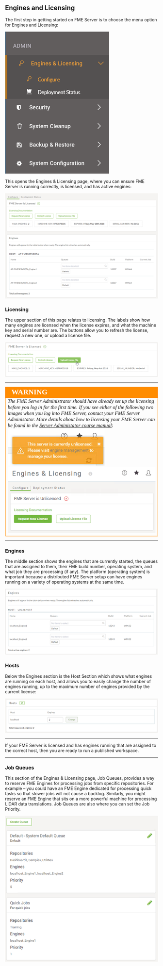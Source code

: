 ## Engines and Licensing ##

The first step in getting started on FME Server is to choose the menu option for Engines and Licensing:

![](./Images/Img1.022.EnginesLicenseMenu.png)

This opens the Engines & Licensing page, where you can ensure FME Server is running correctly, is licensed, and has active engines:

![](./Images/Img1.023.EnginesAndLicensing.png)

### Licensing ###

The upper section of this page relates to licensing. The labels show how many engines are licensed when the license expires, and what the machine key and serial number are. The buttons allow you to refresh the license, request a new one, or upload a license file.

![](./Images/Img1.024.LicensingInfo.png)

---

<!--Warning Section--> 

<table style="border-spacing: 0px">
<tr>
<td style="vertical-align:middle;background-color:darkorange;border: 2px solid darkorange">
<i class="fa fa-exclamation-triangle fa-lg fa-pull-left fa-fw" style="color:white;padding-right: 12px;vertical-align:text-top"></i>
<span style="color:white;font-size:x-large;font-weight: bold;font-family:serif">WARNING</span>
</td>
</tr>

<tr>
<td style="border: 1px solid darkorange">
<span style="font-family:serif; font-style:italic; font-size:larger">
The FME Server Administrator should have already set up the licensing before you log in for the first time. If you see either of the following two images when you log into FME Server, contact your FME Server Administator. More details about how to licensing your FME Server can be found in the <a href="https://safe-software.gitbooks.io/fme-server-administration-training-2018/content/ServerAdmin1Installation/1.07.Licensing.html">Server Administator course manual</a>: 
<img src="./Images/Img1.025.UnlicensedError.png">
<br><img src="./Images/Img1.026.FMEServerUnlicensed.png">
</span>
</td>
</tr>
</table>

---

### Engines ###

The middle section shows the engines that are currently started, the queues that are assigned to them, their FME build number, operating system, and what job they are processing (if any). The platform (operating system) is important because a distributed FME Server setup can have engines running on a variety of operating systems at the same time.

![](./Images/Img1.027.EngineManagement.png)

### Hosts ###

Below the Engines section is the Host Section which shows what engines are running on each host, and allows you to easily change the number of engines running, up to the maximum number of engines provided by the current license:

![](./Images/Img1.028.HostManagement.png)

---

If your FME Server is licensed and has engines running that are assigned to the correct host, then you are ready to run a published workspace.

---

### Job Queues ###

This section of the Engines & Licensing page, Job Queues, provides a way to reserve FME Engines for processing jobs from specific repositories. For example – you could have an FME Engine dedicated for processing quick tasks so that slower jobs will not cause a backlog. Similarly, you might reserve an FME Engine that sits on a more powerful machine for processing LiDAR data translations. Job Queues are also where you can set the Job Priority. 

![](./Images/Img1.029.JobQueues.png)


